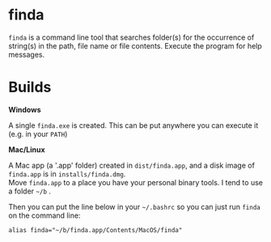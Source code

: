 finda
=====

`finda` is a command line tool that searches folder(s) for the occurrence of string(s) in the path, file name or 
file contents.  Execute the program for help messages.

Builds
======

**Windows**

A single `finda.exe` is created.  This can be put anywhere you can execute it (e.g. in your `PATH`)

**Mac/Linux**

A Mac app (a '.app' folder) created in `dist/finda.app`, and a disk image of `finda.app` is in `installs/finda.dmg`.  
Move `finda.app` to a place you have your personal binary tools.  I tend to use a folder `~/b` .

Then you can put the line below in your `~/.bashrc` so you can just run `finda` on the command line:

    alias finda="~/b/finda.app/Contents/MacOS/finda"
